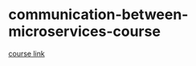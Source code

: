 # communication-between-microservices-course

<a href="https://www.udemy.com/course/comunicacao-entre-microsservicos/">course link</a>
